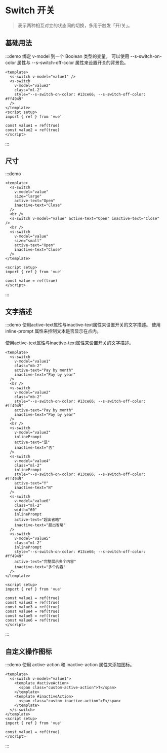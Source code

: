 # Switch 开关

> 表示两种相互对立的状态间的切换，多用于触发「开/关」。

## 基础用法

:::demo 绑定 v-model 到一个 Boolean 类型的变量。 可以使用 --s-switch-on-color 属性与 --s-switch-off-color 属性来设置开关的背景色。
```vue
<template>
  <s-switch v-model="value1" />
  <s-switch
    v-model="value2"
    class="ml-2"
    style="--s-switch-on-color: #13ce66; --s-switch-off-color: #ff4949"
  />
</template>
<script setup>
import { ref } from 'vue'

const value1 = ref(true)
const value2 = ref(true)
</script>
```
:::

## 尺寸

:::demo
```vue
<template>
  <s-switch
    v-model="value"
    size="large"
    active-text="Open"
    inactive-text="Close"
  />
  <br />
  <s-switch v-model="value" active-text="Open" inactive-text="Close" />
  <br />
  <s-switch
    v-model="value"
    size="small"
    active-text="Open"
    inactive-text="Close"
  />
</template>

<script setup>
import { ref } from 'vue'

const value = ref(true)
</script>
```
:::

## 文字描述

:::demo 使用active-text属性与inactive-text属性来设置开关的文字描述。 使用 inline-prompt 属性来控制文本是否显示在点内。<br><br>使用active-text属性与inactive-text属性来设置开关的文字描述。
```vue
<template>
  <s-switch
    v-model="value1"
    class="mb-2"
    active-text="Pay by month"
    inactive-text="Pay by year"
  />
  <br />
  <s-switch
    v-model="value2"
    class="mb-2"
    style="--s-switch-on-color: #13ce66; --s-switch-off-color: #ff4949"
    active-text="Pay by month"
    inactive-text="Pay by year"
  />
  <br />
  <s-switch
    v-model="value3"
    inlinePrompt
    active-text="是"
    inactive-text="否"
  />
  <s-switch
    v-model="value4"
    class="ml-2"
    inlinePrompt
    style="--s-switch-on-color: #13ce66; --s-switch-off-color: #ff4949"
    active-text="Y"
    inactive-text="N"
  />
  <s-switch
    v-model="value6"
    class="ml-2"
    width="60"
    inlinePrompt
    active-text="超出省略"
    inactive-text="超出省略"
  />
  <s-switch
    v-model="value5"
    class="ml-2"
    inlinePrompt
    style="--s-switch-on-color: #13ce66; --s-switch-off-color: #ff4949"
    active-text="完整展示多个内容"
    inactive-text="多个内容"
  />
</template>

<script setup>
import { ref } from 'vue'

const value1 = ref(true)
const value2 = ref(true)
const value3 = ref(true)
const value4 = ref(true)
const value5 = ref(true)
const value6 = ref(true)
</script>
```
:::

## 自定义操作图标

:::demo 使用 active-action 和 inactive-action 属性来添加图标。
```vue
<template>
  <s-switch v-model="value1">
    <template #activeAction>
      <span class="custom-active-action">T</span>
    </template>
    <template #inactiveAction>
      <span class="custom-inactive-action">F</span>
    </template>
  </s-switch>
</template>
<script setup>
import { ref } from 'vue'

const value1 = ref(true)
</script>
```
:::